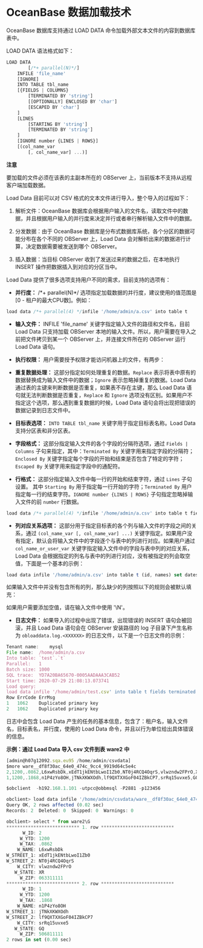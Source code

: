 OceanBase 数据加载技术 
=====================================



OceanBase 数据库支持通过 LOAD DATA 命令加载外部文本文件的内容到数据库表中。

LOAD DATA 语法格式如下：

```javascript
LOAD DATA
        [/*+ parallel(N)*/]
    INFILE 'file_name'
    [IGNORE]
    INTO TABLE tbl_name
    [{FIELDS | COLUMNS}
        [TERMINATED BY 'string']
        [[OPTIONALLY] ENCLOSED BY 'char']
        [ESCAPED BY 'char']
    ]
    [LINES
        [STARTING BY 'string']
        [TERMINATED BY 'string']
    ]
    [IGNORE number {LINES | ROWS}]
    [(col_name_var
        [, col_name_var] ...)]
```


**注意**



要加载的文件必须在该表的主副本所在的 OBServer 上，当前版本不支持从远程客户端加载数据。

Load Data 目前可以对 CSV 格式的文本文件进行导入，整个导入的过程如下：

1. 解析文件：OceanBase 数据库会根据用户输入的文件名，读取文件中的数据，并且根据用户输入的并行度来决定并行或者串行解析输入文件中的数据。

   

2. 分发数据：由于 OceanBase 数据库是分布式数据库系统，各个分区的数据可能分布在各个不同的 OBServer 上，Load Data 会对解析出来的数据进行计算，决定数据需要被发送到哪个 OBServer。

   

3. 插入数据：当目标 OBServer 收到了发送过来的数据之后，在本地执行 INSERT 操作把数据插入到对应的分区当中。

   




Load Data 提供了很多选项支持用户不同的需求，目前支持的选项有：

* **并行度：** /\*+ parallel(N)\*/ 选项指定加载数据的并行度，建议使用的值范围是 \[0 - 租户的最大CPU数\]。例如：




```javascript
load data /*+ parallel(4) */infile '/home/admin/a.csv' into table t
```



* **输入文件：** INFILE 'file_name' 关键字指定输入文件的路径和文件名，目前 Load Data 只支持加载 OBServer 本地的输入文件。所以，用户需要在导入之前把文件拷贝到某一个 OBServer 上，并连接文件所在的 OBServer 运行 Load Data 语句。




<!-- -->

* **执行权限：** 用户需要授予权限才能访问机器上的文件，有两步：






* **重复数据处理：** 这部分指定如何处理重复的数据。`Replace` 表示将表中原有的数据替换成为输入文件中的数据；`Ignore` 表示忽略掉重复的数据。Load Data 通过表的主键来判断数据是否重复，如果表不存在主键，那么 Load Data 语句就无法判断数据是否重复，`Replace` 和 `Ignore` 选项没有区别。如果用户不指定这个选项，那么遇到重复数据的时候，Load Data 语句会将出现把错误的数据记录到日志文件中。




<!-- -->

* **目标表选项：** `INTO TABLE tbl_name` 关键字用于指定目标表名称。Load Data 支持分区表和非分区表。




<!-- -->

* **字段格式：** 这部分指定输入文件的各个字段的分隔符选项，通过 `Fields | Columns` 子句来指定，其中：`Terminated By` 关键字用来指定字段的分隔符；`Enclosed By` 关键字指定每个字段的开始和结束是否包含了特定的字符；`Escaped By` 关键字用来指定字段中的通配符。




<!-- -->

* **行格式：** 这部分指定输入文件中每一行的开始和结束字符，通过 `Lines` 子句设置。 其中 `Starting By` 用于指定每一行开始的字符；`Terminated By` 用户指定每一行的结束字符。`IGNORE number {LINES | ROWS}` 子句指定忽略掉输入文件的前 `number` 行数据。




```javascript
load data /*+ parallel(4) */infile '/home/admin/a.csv' into table t fields terminated by ',' lines terminated by '\n';
```



* **列对应关系选项：** 这部分用于指定目标表的各个列与输入文件的字段之间的关系，通过 `(col_name_var [, col_name_var] ...)` 关键字指定。如果用户没有指定，默认会将输入文件中的字段逐个与表中的列进行对应。如果用户通过 `col_name_or_user_var` 关键字指定输入文件中的字段与表中列的对应关系，Load Data 会根据指定的列名与表中的列进行对应，没有被指定的列会取空值，下面是一个基本的示例：




```javascript
load data infile '/home/admin/a.csv' into table t (id, names) set dates=CURRENT_TIMESTAMP;
```



如果输入文件中并没有包含所有的列，那么缺少的列按照以下的规则会被默认填充：



如果用户需要添加空值，请在输入文件中使用 '\\N'。

* **日志文件：** 如果导入的过程中出现了错误，出现错误的 INSERT 语句会被回滚，并且 Load Data 语句会在 OBServer 安装路径的 log 子目录下产生名称为 `obloaddata.log.<XXXXXX>` 的日志文件，以下是一个日志文件的示例：




```javascript
Tenant name:    mysql
File name:  /home/admin/a.csv
Into table: `test`.`t`
Parallel:   1
Batch size: 1000
SQL trace:  YD7A20BA65670-0005AADAAA3CAB52
Start time: 2020-07-29 21:08:13.073741
Load query:
load data infile '/home/admin/test.csv' into table t fields terminated by ',' lines terminated by '\n'
Row ErrCode ErrMsg
1   1062    Duplicated primary key
2   1062    Duplicated primary key
```



日志中会包含 Load Data 产生的任务的基本信息，包含了：租户名，输入文件名，目标表名，并行度，使用的 Load Data 命令，并且以行为单位给出具体错误的信息。

**示例：通过** **Load Data** **导入 csv 文件到表** **ware2** **中** 

```javascript
[admin@h07g12092.sqa.eu95 /home/admin/csvdata]
$more ware__df8f30ac_64e0_474c_9cc4_9919d64c5e4c
2,1200,.0862,L6xwRsbDk,xEdT1jkENtbLwoI1Zb0,NT0j4RCQ4OqrS,vlwzndw2FPrO,XR,063311111
1,1200,.1868,n1P4zYo8OH,jTNkXKWXOdh,lf9QXTXXGoF04IZBkCP7,srRq15uvxe5,GQ,506811111

$obclient  -h192.168.1.101 -utpcc@obbmsql -P2881 -p123456

obclient> load data infile '/home/admin/csvdata/ware__df8f30ac_64e0_474c_9cc4_9919d64c5e4c' into table ware2 fields terminated by ',' lines terminated by '\n';
Query OK, 2 rows affected (0.02 sec)
Records: 2  Deleted: 0  Skipped: 0  Warnings: 0

obclient> select * from ware2\G
*************************** 1. row ***************************
      W_ID: 2
     W_YTD: 1200
     W_TAX: .0862
    W_NAME: L6xwRsbDk
W_STREET_1: xEdT1jkENtbLwoI1Zb0
W_STREET_2: NT0j4RCQ4OqrS
    W_CITY: vlwzndw2FPrO
   W_STATE: XR
     W_ZIP: 063311111
*************************** 2. row ***************************
      W_ID: 1
     W_YTD: 1200
     W_TAX: .1868
    W_NAME: n1P4zYo8OH
W_STREET_1: jTNkXKWXOdh
W_STREET_2: lf9QXTXXGoF04IZBkCP7
    W_CITY: srRq15uvxe5
   W_STATE: GQ
     W_ZIP: 506811111
2 rows in set (0.00 sec)
```


